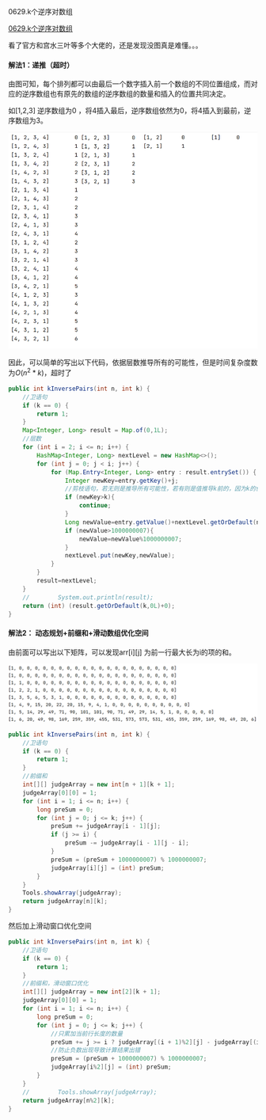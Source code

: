 0629.k个逆序对数组

[0629.k个逆序对数组
](https://leetcode-cn.com/problems/k-inverse-pairs-array/)

看了官方和宫水三叶等多个大佬的，还是发现没图真是难懂。。。



#### 解法1：递推（超时）



由图可知，每个排列都可以由最后一个数字插入前一个数组的不同位置组成，而对应的逆序数组也有原先的数组的逆序数组的数量和插入的位置共同决定。

如[1,2,3] 逆序数组为0 ，将4插入最后，逆序数组依然为0，将4插入到最前，逆序数组为3。



![lc629_all_arrays.png](../_resources/lc629_all_arrays.png)



因此，可以简单的写出以下代码，依据层数推导所有的可能性，但是时间复杂度数为$O(n^2*k)$，超时了

```java
public int kInversePairs(int n, int k) {
    //卫语句
    if (k == 0) {
        return 1;
    }
    Map<Integer, Long> result = Map.of(0,1L);
    //层数
    for (int i = 2; i <= n; i++) {
        HashMap<Integer, Long> nextLevel = new HashMap<>();
        for (int j = 0; j < i; j++) {
            for (Map.Entry<Integer, Long> entry : result.entrySet()) {
                Integer newKey=entry.getKey()+j;
                //剪枝语句，若无则是推导所有可能性，若有则是值推导k前的，因为k的值只和小于等于k的前层有关
                if (newKey>k){
                    continue;
                }
                Long newValue=entry.getValue()+nextLevel.getOrDefault(newKey,0L);
                if (newValue>1000000007){
                    newValue=newValue%1000000007;
                }
                nextLevel.put(newKey,newValue);
            }
        }
        result=nextLevel;
    }
    //        System.out.println(result);
    return (int) (result.getOrDefault(k,0L)+0);
}

```



#### 解法2： 动态规划+前缀和+滑动数组优化空间

由前面可以写出以下矩阵，可以发现arr\[i]\[j] 为前一行最大长为i的项的和。



![lc629_matrix.png](../_resources/lc629_matrix.png)





```java
public int kInversePairs(int n, int k) {
    //卫语句
    if (k == 0) {
        return 1;
    }
    //前缀和
    int[][] judgeArray = new int[n + 1][k + 1];
    judgeArray[0][0] = 1;
    for (int i = 1; i <= n; i++) {
        long preSum = 0;
        for (int j = 0; j <= k; j++) {
            preSum += judgeArray[i - 1][j];
            if (j >= i) {
                preSum -= judgeArray[i - 1][j - i];
            }
            preSum = (preSum + 1000000007) % 1000000007;
            judgeArray[i][j] = (int) preSum;
        }
    }
    Tools.showArray(judgeArray);
    return judgeArray[n][k];
}
```



然后加上滑动窗口优化空间



```java
public int kInversePairs(int n, int k) {
    //卫语句
    if (k == 0) {
        return 1;
    }
    //前缀和，滑动窗口优化
    int[][] judgeArray = new int[2][k + 1];
    judgeArray[0][0] = 1;
    for (int i = 1; i <= n; i++) {
        long preSum = 0;
        for (int j = 0; j <= k; j++) {
            //只累加当前行长度的数量
            preSum += j >= i ? judgeArray[(i + 1)%2][j] - judgeArray[(i + 1)%2][j - i] : judgeArray[(i + 1)%2][j];
            //防止负数出现导致计算结果出错
            preSum = (preSum + 1000000007) % 1000000007;
            judgeArray[i%2][j] = (int) preSum;
        }
    }
    //        Tools.showArray(judgeArray);
    return judgeArray[n%2][k];
}

```

